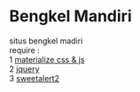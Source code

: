 # Bengkel Mandiri <br>
situs bengkel madiri <br>
require : <br>
1 <a href="https://github-production-release-asset-2e65be.s3.amazonaws.com/23974149/392f2680-b443-11e8-936e-cf7c47b96562?X-Amz-Algorithm=AWS4-HMAC-SHA256&X-Amz-Credential=AKIAIWNJYAX4CSVEH53A%2F20190718%2Fus-east-1%2Fs3%2Faws4_request&X-Amz-Date=20190718T140045Z&X-Amz-Expires=300&X-Amz-Signature=0d058fe594d8f786beb04dfa5aebdac66c83d6f27798de48b8ae1d09912cb4da&X-Amz-SignedHeaders=host&actor_id=0&response-content-disposition=attachment%3B%20filename%3Dmaterialize-v1.0.0.zip&response-content-type=application%2Foctet-stream">materialize css & js </a><br>
2 <a href="https://code.jquery.com/jquery-3.4.1.min.js">jquery </a><br>
3 <a href="https://cdn.jsdelivr.net/npm/sweetalert2@8">sweetalert2</a> <br>
